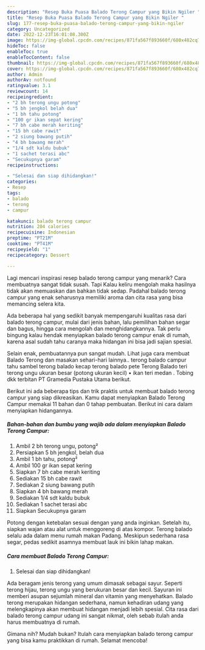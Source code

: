 ```yaml
---
description: "Resep Buka Puasa Balado Terong Campur yang Bikin Ngiler "
title: "Resep Buka Puasa Balado Terong Campur yang Bikin Ngiler "
slug: 177-resep-buka-puasa-balado-terong-campur-yang-bikin-ngiler
category: Uncategorized
date: 2022-12-23T16:01:08.300Z
image: https://img-global.cpcdn.com/recipes/871fa567f893660f/680x482cq70/balado-terong-campur-foto-resep-utama.jpg
hideToc: false
enableToc: true
enableTocContent: false
thumbnail: https://img-global.cpcdn.com/recipes/871fa567f893660f/680x482cq70/balado-terong-campur-foto-resep-utama.jpg
cover: https://img-global.cpcdn.com/recipes/871fa567f893660f/680x482cq70/balado-terong-campur-foto-resep-utama.jpg
author: Admin
authorAv: notfound
ratingvalue: 3.1
reviewcount: 14
recipeingredient:
- "2 bh terong ungu potong"
- "5 bh jengkol belah dua"
- "1 bh tahu potong"
- "100 gr ikan sepat kering"
- "7 bh cabe merah keriting"
- "15 bh cabe rawit"
- "2 siung bawang putih"
- "4 bh bawang merah"
- "1/4 sdt kaldu bubuk"
- "1 sachet terasi abc"
- "Secukupnya garam"
recipeinstructions:

- "Selesai dan siap dihidangkan!"
categories:
- Resep
tags:
- balado
- terong
- campur

katakunci: balado terong campur 
nutrition: 204 calories
recipecuisine: Indonesian
preptime: "PT21M"
cooktime: "PT41M"
recipeyield: "1"
recipecategory: Dessert

---
```



Lagi mencari inspirasi resep balado terong campur yang menarik? Cara membuatnya sangat tidak susah. Tapi Kalau keliru mengolah maka hasilnya tidak akan memuaskan dan bahkan tidak sedap. Padahal balado terong campur yang enak seharusnya memiliki aroma dan cita rasa yang bisa memancing selera kita.


Ada beberapa hal yang sedikit banyak mempengaruhi kualitas rasa dari balado terong campur, mulai dari jenis bahan, lalu pemilihan bahan segar dan bagus, hingga cara mengolah dan menghidangkannya. Tak perlu bingung kalau hendak menyiapkan balado terong campur enak di rumah, karena asal sudah tahu caranya maka hidangan ini bisa jadi sajian spesial.

Selain enak, pembuatannya pun sangat mudah. Lihat juga cara membuat Balado Terong dan masakan sehari-hari lainnya.. terong balado campur tahu sambel terong balado kecap terong balado pete Terong Balado teri terong ungu ukuran besar (potong ukuran kecil) • ikan teri medan . Tobing dkk terbitan PT Gramedia Pustaka Utama berikut.


Berikut ini ada beberapa tips dan trik praktis untuk membuat balado terong campur yang siap dikreasikan. Kamu dapat menyiapkan Balado Terong Campur memakai 11 bahan dan 0 tahap pembuatan. Berikut ini cara dalam menyiapkan hidangannya.

<!--inarticleads1-->

##### Bahan-bahan dan bumbu yang wajib ada dalam menyiapkan Balado Terong Campur:

1. Ambil 2 bh terong ungu, potong²
1. Persiapkan 5 bh jengkol, belah dua
1. Ambil 1 bh tahu, potong²
1. Ambil 100 gr ikan sepat kering
1. Siapkan 7 bh cabe merah keriting
1. Sediakan 15 bh cabe rawit
1. Sediakan 2 siung bawang putih
1. Siapkan 4 bh bawang merah
1. Sediakan 1/4 sdt kaldu bubuk
1. Sediakan 1 sachet terasi abc
1. Siapkan Secukupnya garam


Potong dengan ketebalan sesuai dengan yang anda inginkan. Setelah itu, siapkan wajan atau alat untuk menggoreng di atas kompor. Terong balado selalu ada dalam menu rumah makan Padang. Meskipun sederhana rasa segar, pedas sedikit asamnya membuat lauk ini bikin lahap makan. 

<!--inarticleads2-->

##### Cara membuat Balado Terong Campur:


1. Selesai dan siap dihidangkan!

Ada beragam jenis terong yang umum dimasak sebagai sayur. Seperti terong hijau, terong ungu yang berukuran besar dan kecil. Sayuran ini memberi asupan sejumlah mineral dan vitamin yang menyehatkan. Balado terong merupakan hidangan sederhana, namun kehadiran udang yang melengkapinya akan membuat hidangan menjadi lebih spesial. Cita rasa dari balado terong campur udang ini sangat nikmat, oleh sebab itulah anda harus membuatnya di rumah. 

Gimana nih? Mudah bukan? Itulah cara menyiapkan balado terong campur yang bisa kamu praktikkan di rumah. Selamat mencoba!
